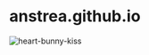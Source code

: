 # anstrea.github.io
![heart-bunny-kiss](https://github.com/user-attachments/assets/a25f0f4e-852b-44fd-b1a3-054743eb3f02)
